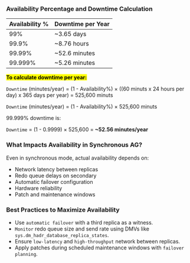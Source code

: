 ### Availability Percentage and Downtime Calculation

|Availability %|Downtime per Year|
|--------|------------------|
|99%     |~3.65 days|
|99.9%   |~8.76 hours|
|99.99%  |~52.6 minutes|
|99.999% |~5.26 minutes|

<mark><b>To calculate downtime per year:</mark></b>

`Downtime` (minutes/year) = (1 - Availability%) × ((60 minuts x 24 hours per day) x 365 days per year) = 525,600 minuts

`Downtime` (minutes/year) = (1 - Availability%) × 525,600 minuts

99.999% downtime is:

`Downtime` = (1 - 0.9999) × 525,600 = **~52.56 minutes/year**


### What Impacts Availability in Synchronous AG?

Even in synchronous mode, actual availability depends on:

- Network latency between replicas
- Redo queue delays on secondary
- Automatic failover configuration
- Hardware reliability
- Patch and maintenance windows


### Best Practices to Maximize Availability

- Use `automatic failover` with a third replica as a witness.
- `Monitor` redo queue size and send rate using DMVs like `sys.dm_hadr_database_replica_states`.
- Ensure `low-latency` and `high-throughput` network between replicas.
- Apply patches during scheduled maintenance windows with `failover planning`.

